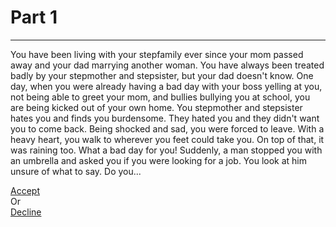 # Part 1
---
You have been living with your stepfamily ever since your mom passed away and your dad marrying another woman. You have always been treated badly by your stepmother and stepsister, but your dad doesn't know. One day, when you were already having a bad day with your boss yelling at you, not being able to greet your mom, and bullies bullying you at school, you are being kicked out of your own home. You stepmother and stepsister hates you and finds you burdensome. They hated you and they didn't want you to come back. Being shocked and sad, you were forced to leave. With a heavy heart, you walk to wherever you feet could take you. On top of that, it was raining too. What a bad day for you! Suddenly, a man stopped you with an umbrella and asked you if you were looking for a job. You look at him unsure of what to say. Do you...

[Accept](accept/accept.md)  
Or  
[Decline](decline/decline.md)


